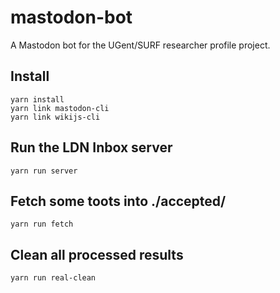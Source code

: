 # mastodon-bot

A Mastodon bot for the UGent/SURF researcher profile project.

## Install

```
yarn install
yarn link mastodon-cli
yarn link wikijs-cli
```

## Run the LDN Inbox server

```
yarn run server
```

## Fetch some toots into ./accepted/

```
yarn run fetch
```

## Clean all processed results

```
yarn run real-clean
```